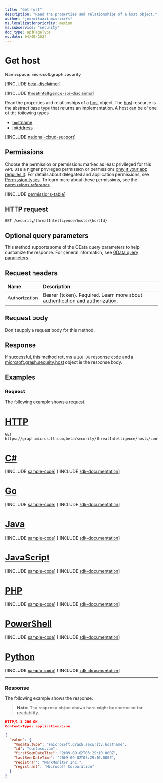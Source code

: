 ```yaml
---
title: "Get host"
description: "Read the properties and relationships of a host object."
author: "joerattazzi-microsoft"
ms.localizationpriority: medium
ms.subservice: "security"
doc_type: apiPageType
ms.date: 04/05/2024
---
```


# Get host

Namespace: microsoft.graph.security

[!INCLUDE [beta-disclaimer](../../includes/beta-disclaimer.md)]

[!INCLUDE [threatintelligence-api-disclaimer](../../includes/threatintelligence-api-disclaimer.md)]

Read the properties and relationships of a [host](../resources/security-host.md) object. The [host](../resources/security-host.md) resource is the abstract base type that returns an implementation. A host can be of one of the following types:

* [hostname](../resources/security-hostname.md)
* [ipAddress](../resources/security-ipaddress.md)

[!INCLUDE [national-cloud-support](../../includes/global-only.md)]

## Permissions

Choose the permission or permissions marked as least privileged for this API. Use a higher privileged permission or permissions [only if your app requires it](/graph/permissions-overview#best-practices-for-using-microsoft-graph-permissions). For details about delegated and application permissions, see [Permission types](/graph/permissions-overview#permission-types). To learn more about these permissions, see the [permissions reference](/graph/permissions-reference).

<!-- { "blockType": "permissions", "name": "security_host_get" } -->
[!INCLUDE [permissions-table](../includes/permissions/security-host-get-permissions.md)]

## HTTP request

<!-- {
  "blockType": "ignored"
}
-->
```http
GET /security/threatIntelligence/hosts/{hostId}
```

## Optional query parameters

This method supports some of the OData query parameters to help customize the response. For general information, see [OData query parameters](/graph/query-parameters).

## Request headers

|Name|Description|
|:---|:---|
|Authorization|Bearer {token}. Required. Learn more about [authentication and authorization](/graph/auth/auth-concepts).|

## Request body

Don't supply a request body for this method.

## Response

If successful, this method returns a `200 OK` response code and a [microsoft.graph.security.host](../resources/security-host.md) object in the response body.

## Examples

### Request

The following example shows a request.
# [HTTP](#tab/http)
<!-- {
  "blockType": "request",
  "name": "get_host",
  "sampleKeys": ["contoso.com"]
}
-->
```http
GET https://graph.microsoft.com/beta/security/threatIntelligence/hosts/contoso.com
```

# [C#](#tab/csharp)
[!INCLUDE [sample-code](../includes/snippets/csharp/get-host-csharp-snippets.md)]
[!INCLUDE [sdk-documentation](../includes/snippets/snippets-sdk-documentation-link.md)]

# [Go](#tab/go)
[!INCLUDE [sample-code](../includes/snippets/go/get-host-go-snippets.md)]
[!INCLUDE [sdk-documentation](../includes/snippets/snippets-sdk-documentation-link.md)]

# [Java](#tab/java)
[!INCLUDE [sample-code](../includes/snippets/java/get-host-java-snippets.md)]
[!INCLUDE [sdk-documentation](../includes/snippets/snippets-sdk-documentation-link.md)]

# [JavaScript](#tab/javascript)
[!INCLUDE [sample-code](../includes/snippets/javascript/get-host-javascript-snippets.md)]
[!INCLUDE [sdk-documentation](../includes/snippets/snippets-sdk-documentation-link.md)]

# [PHP](#tab/php)
[!INCLUDE [sample-code](../includes/snippets/php/get-host-php-snippets.md)]
[!INCLUDE [sdk-documentation](../includes/snippets/snippets-sdk-documentation-link.md)]

# [PowerShell](#tab/powershell)
[!INCLUDE [sample-code](../includes/snippets/powershell/get-host-powershell-snippets.md)]
[!INCLUDE [sdk-documentation](../includes/snippets/snippets-sdk-documentation-link.md)]

# [Python](#tab/python)
[!INCLUDE [sample-code](../includes/snippets/python/get-host-python-snippets.md)]
[!INCLUDE [sdk-documentation](../includes/snippets/snippets-sdk-documentation-link.md)]

---

### Response

The following example shows the response.
>**Note:** The response object shown here might be shortened for readability.
<!-- {
  "blockType": "response",
  "truncated": true,
  "@odata.type": "microsoft.graph.security.host"
}
-->
``` json
HTTP/1.1 200 OK
Content-Type: application/json

{
  "value": {
    "@odata.type": "#microsoft.graph.security.hostname",
    "id": "contoso.com",
    "firstSeenDateTime": "2009-09-02T03:29:10.000Z",
    "lastSeenDateTime": "2009-09-02T03:29:10.000Z",
    "registrar": "MarkMonitor Inc.",
    "registrant": "Microsoft Corporation"
  }
}
```
